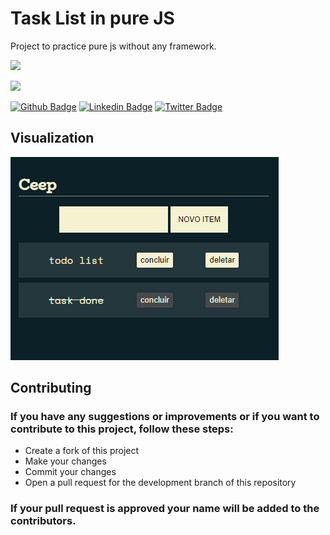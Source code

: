 # Task List in pure JS
Project to practice pure js without any framework.

![](https://img.shields.io/badge/Autor-Donovan%20Pechetti-green.svg)

![](https://img.shields.io/badge/contributor-There%20are%20no%20contributors%20yet-red.svg)

[![Github Badge](https://img.shields.io/badge/-Github-000?style=flat-square&logo=Github&logoColor=white&link=https://github.com/fagnerpsantos)](https://github.com/DPechetti)
[![Linkedin Badge](https://img.shields.io/badge/-LinkedIn-blue?style=flat-square&logo=Linkedin&logoColor=white&link=https://www.linkedin.com/in/donovan-pechetti-a53946124/)](https://www.linkedin.com/in/donovan-pechetti-a53946124/)
[![Twitter Badge](https://img.shields.io/badge/-Twitter-1ca0f1?style=flat-square&labelColor=1ca0f1&logo=twitter&logoColor=white&link=https://twitter.com/dooovi)](https://twitter.com/dooovi)


## Visualization

![Visualization of the task screen](/assets/images/visualization.png)

## Contributing

### If you have any suggestions or improvements or if you want to contribute to this project, follow these steps:

* Create a fork of this project
* Make your changes
* Commit your changes
* Open a pull request for the development branch of this repository

### If your pull request is approved your name will be added to the contributors.